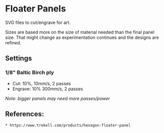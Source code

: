 # Floater Panels

SVG files to cut/engrave for art.

Sizes are based more on the size of material needed than the final panel size.  That might change as experimentation continues and the designs are refined.


## Settings

### 1/8" Baltic Birch ply

* Cut: 10%, 10mm/s, 2 passes
* Engrave: 10% 300mm/s, 2 passes 

*Note: bigger panels may need more passes/power* 


## References:

    * https://www.trekell.com/products/hexagon-floater-panel
